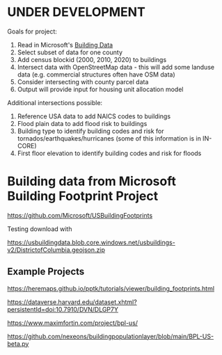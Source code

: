 # UNDER DEVELOPMENT

Goals for project:
1. Read in Microsoft's [Building Data](https://github.com/Microsoft/USBuildingFootprints)
2. Select subset of data for one county
3. Add census blockid (2000, 2010, 2020) to buildings
4. Intersect data with OpenStreetMap data - this will add some landuse data (e.g. commercial structures often have OSM data)
5. Consider intersecting with county parcel data
6. Output will provide input for housing unit allocation model

Additional intersections possible:
1. Reference USA data to add NAICS codes to buildings
2. Flood plain data to add flood risk to buildings
3. Building type to identify building codes and risk for tornados/earthquakes/hurricanes (some of this information is in IN-CORE)
4. First floor elevation to identify building codes and risk for floods


# Building data from Microsoft Building Footprint Project

https://github.com/Microsoft/USBuildingFootprints

Testing download with

https://usbuildingdata.blob.core.windows.net/usbuildings-v2/DistrictofColumbia.geojson.zip

## Example Projects

https://heremaps.github.io/pptk/tutorials/viewer/building_footprints.html

https://dataverse.harvard.edu/dataset.xhtml?persistentId=doi:10.7910/DVN/DLGP7Y

https://www.maximfortin.com/project/bpl-us/

https://github.com/nexeons/buildingpopulationlayer/blob/main/BPL-US-beta.py 
